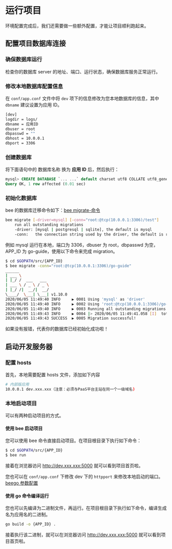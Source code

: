 # 运行项目

环境配置完成后，我们还需要做一些额外配置，才能让项目顺利跑起来。

## 配置项目数据库连接

### 确保数据库运行

检查你的数据库 server 的地址、端口、运行状态，确保数据库服务正常运行。

### 修改本地数据库配置信息

在 `conf/app.conf` 文件中将 `dev` 项下的信息修改为您本地数据库的信息，其中 `dbname` 建议设置为应用 ID。

```bash
[dev]
logdir = logs/
dbname = 应用ID
dbuser = root
dbpasswd = ""
dbhost = 10.0.0.1
dbport = 3306
```

### 创建数据库

将下面语句中的 数据库名称 换为 **应用 ID** 后，然后执行：

```sql
mysql> CREATE DATABASE `... ...` default charset utf8 COLLATE utf8_general_ci;
Query OK, 1 row affected (0.01 sec)
```

### 初始化数据库

bee 的数据库迁移命令如下：[bee migrate-命令](https://beego.gocn.vip/beego/zh/developing/bee/#bee-%E5%B7%A5%E5%85%B7%E5%91%BD%E4%BB%A4%E8%AF%A6%E8%A7%A3) 

```bash
bee migrate [-driver=mysql] [-conn="root:@tcp(10.0.0.1:3306)/test"]
    run all outstanding migrations
    -driver: [mysql | postgresql | sqlite], the default is mysql
    -conn:   the connection string used by the driver, the default is root:@tcp(10.0.0.1:3306)/test
```

例如 mysql 运行在本地，端口为 3306，dbuser 为 root，dbpasswd 为空，APP_ID 为 go-guide，使用以下命令来完成 migration。

```bash
$ cd $GOPATH/src/{APP_ID}
$ bee migrate -conn="root:@tcp(10.0.0.1:3306)/go-guide"
______
| ___ \
| |_/ /  ___   ___
| ___ \ / _ \ / _ \
| |_/ /|  __/|  __/
\____/  \___| \___| v1.10.0
2020/06/05 11:49:40 INFO     ▶ 0001 Using 'mysql' as 'driver'
2020/06/05 11:49:40 INFO     ▶ 0002 Using 'root:@tcp(10.0.0.1:3306)/go-guide' as 'conn'
2020/06/05 11:49:40 INFO     ▶ 0003 Running all outstanding migrations
2020/06/05 11:49:43 INFO     ▶ 0004 |> 2020/06/05 11:49:41.058 [I]  total success upgrade: 0  migration
2020/06/05 11:49:43 SUCCESS  ▶ 0005 Migration successful!
```

如果没有报错，代表你的数据库已经初始化成功啦！


## 启动开发服务器

### 配置 hosts

首先，本地需要配置 hosts 文件，添加如下内容

```bash
# 内部版应用
10.0.0.1 dev.xxx.xxx（注意：必须与PaaS平台主站在同一个一级域名)
```

### 本地启动项目

可以有两种启动项目的方式。

#### 使用 bee 启动项目

您可以使用 bee 命令直接启动项目。在项目根目录下执行如下命令：

```bash
$ cd $GOPATH/src/{APP_ID}
$ bee run
```

接着在浏览器访问 http://dev.xxx.xxx:5000 就可以看到项目首页啦。

您也可以在 `conf/app.conf` 下修改 dev 下的 `httpport` 来修改本地启动的端口。[beego 参数配置](https://beego.gocn.vip/beego/zh/developing/)

#### 使用 go 命令编译运行

您也可以先编译为二进制文件，再运行。在项目根目录下执行如下命令，编译生成名为应用名的二进制。

```bash
go build -o {APP_ID} .
```

接着执行该二进制，就可以在浏览器访问 http://dev.xxx.xxx:5000 就可以看到项目首页啦。
